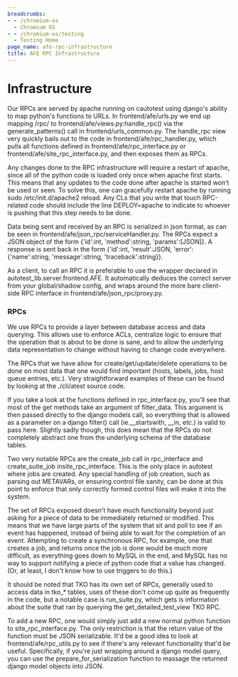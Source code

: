 ```yaml
---
breadcrumbs:
- - /chromium-os
  - Chromium OS
- - /chromium-os/testing
  - Testing Home
page_name: afe-rpc-infrastructure
title: AFE RPC Infrastructure
---
```


# Infrastructure

Our RPCs are served by apache running on cautotest using django's ability to map
python's functions to URLs. In frontend/afe/urls.py we end up mapping /rpc/ to
frontend/afe/views.py:handle_rpc() via the generate_patterns() call in
frontend/urls_common.py. The handle_rpc view very quickly bails out to the code
in frontend/afe/rpc_handler.py, which pulls all functions defined in
frontend/afe/rpc_interface.py or frontend/afe/site_rpc_interface.py, and then
exposes them as RPCs.

Any changes done to the RPC infrastructure will require a restart of apache,
since all of the python code is loaded only once when apache first starts. This
means that any updates to the code done after apache is started won’t be used or
seen. To solve this, one can gracefully restart apache by running sudo
/etc/init.d/apache2 reload. Any CLs that you write that touch RPC-related code
should include the line DEPLOY=apache to indicate to whoever is pushing that
this step needs to be done.

Data being sent and received by an RPC is serialized in json format, as can be
seen in frontend/afe/json_rpc/serviceHandler.py. The RPCs expect a JSON object
of the form {'id':int, 'method':string, 'params':\[JSON\]}. A response is sent
back in the form {'id':int, 'result':JSON, 'error':{'name':string,
'message':string, 'traceback':string}}.

As a client, to call an RPC it is preferable to use the wrapper declared in
autotest_lib.server.frontend.AFE. It automatically deduces the correct server
from your global/shadow config, and wraps around the more bare client-side RPC
interface in frontend/afe/json_rpc/proxy.py.

### RPCs

We use RPCs to provide a layer between database access and data querying. This
allows use to enforce ACLs, centralize logic to ensure that the operation that
is about to be done is sane, and to allow the underlying data representation to
change without having to change code everywhere.

The RPCs that we have allow for create/get/update/delete operations to be done
on most data that one would find important (hosts, labels, jobs, host queue
entries, etc.). Very straightforward examples of these can be found by looking
at the ./cli/atest source code.

If you take a look at the functions defined in rpc_interface.py, you'll see that
most of the get methods take an argument of filter_data. This argument is then
passed directly to the django models call, so everything that is allowed as a
parameter on a django filter() call (ie.__startswith, __in, etc.) is valid to
pass here. Slightly sadly though, this does mean that the RPCs do not completely
abstract one from the underlying schema of the database tables.

Two very notable RPCs are the create_job call in rpc_interface and
create_suite_job insite_rpc_interface. This is the only place in autotest where
jobs are created. Any special handling of job creation, such as parsing out
METAVARs, or ensuring control file sanity, can be done at this point to enforce
that only correctly formed control files will make it into the system.

The set of RPCs exposed doesn't have much functionality beyond just asking for a
piece of data to be immediately returned or modified. This means that we have
large parts of the system that sit and poll to see if an event has happened,
instead of being able to wait for the completion of an event. Attempting to
create a synchronous RPC, for example, one that creates a job, and returns once
the job is done would be much more difficult, as everything goes down to MySQL
in the end, and MySQL has no way to support notifying a piece of python code
that a value has changed. (Or, at least, I don't know how to use triggers to do
this.)

It should be noted that TKO has its own set of RPCs, generally used to access
data in tko_\* tables, uses of these don't come up quite as frequently in the
code, but a notable case is run_suite.py, which gets is information about the
suite that ran by querying the get_detailed_test_view TKO RPC.

To add a new RPC, one would simply just add a new normal python function to
site_rpc_interface.py. The only restriction is that the return value of the
function must be JSON serializable. It'd be a good idea to look at
frontend/afe/rpc_utils.py to see if there's any relevant functionality that'd be
useful. Specifically, if you're just wrapping around a django model query, you
can use the prepare_for_serialization function to massage the returned django
model objects into JSON.
